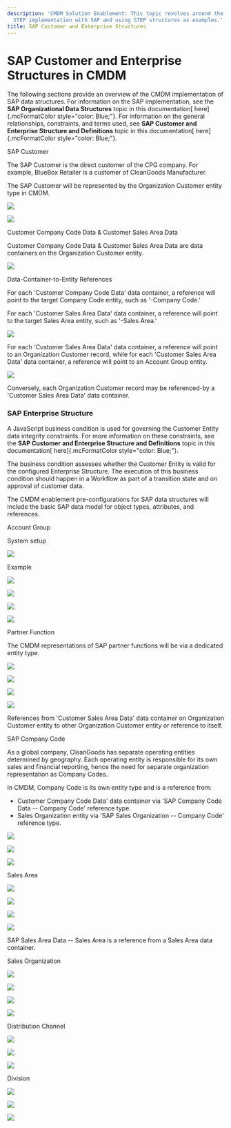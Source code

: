 ```yaml
---
description: 'CMDM Solution Enablement: This topic revolves around the
  STEP implementation with SAP and using STEP structures as examples.'
title: SAP Customer and Enterprise Structures
---
```


SAP Customer and Enterprise Structures in CMDM
==============================================

The following sections provide an overview of the CMDM implementation of
SAP data structures. For information on the SAP implementation, see the
**SAP Organizational Data Structures** topic in this documentation[
here]{.mcFormatColor style="color: Blue;"}. For information on the
general relationships, constraints, and terms used, see **SAP Customer
and Enterprise Structure and Definitions** topic in this documentation[
here]{.mcFormatColor style="color: Blue;"}.

SAP Customer

The SAP Customer is the direct customer of the CPG company. For example,
BlueBox Retailer is a customer of CleanGoods Manufacturer.

The SAP Customer will be represented by the Organization Customer entity
type in CMDM.

![](../../../../../../Resources/Images/Solution%20Enablement/CMDM/CustomerRootExample-SAP.png)

![](../../../../../../Resources/Images/Solution%20Enablement/CMDM/OrganizationCustomerHierarchy.png)

Customer Company Code Data & Customer Sales Area Data

Customer Company Code Data & Customer Sales Area Data are data
containers on the Organization Customer entity.

![](../../../../../../Resources/Images/Solution%20Enablement/CMDM/CustCompanyCode-DC.png)

Data-Container-to-Entity References

For each 'Customer Company Code Data' data container, a reference will
point to the target Company Code entity, such as \'-Company Code.\'

For each 'Customer Sales Area Data' data container, a reference will
point to the target Sales Area entity, such as \'-Sales Area.\'

![](../../../../../../Resources/Images/Solution%20Enablement/CMDM/Data-Container-to-EntityReferences.png)

For each 'Customer Sales Area Data' data container, a reference will
point to an Organization Customer record, while for each 'Customer Sales
Area Data' data container, a reference will point to an Account Group
entity.

![](../../../../../../Resources/Images/Solution%20Enablement/CMDM/SalesAreaReferencedBy.png)

Conversely, each Organization Customer record may be referenced-by a
'Customer Sales Area Data' data container.

### SAP Enterprise Structure

A JavaScript business condition is used for governing the Customer
Entity data integrity constraints. For more information on these
constraints, see the **SAP Customer and Enterprise Structure and
Definitions** topic in this documentation[ here]{.mcFormatColor
style="color: Blue;"}.

The business condition assesses whether the Customer Entity is valid for
the configured Enterprise Structure. The execution of this business
condition should happen in a Workflow as part of a transition state and
on approval of customer data.

The CMDM enablement pre-configurations for SAP data structures will
include the basic SAP data model for object types, attributes, and
references.

Account Group

System setup

![](../../../../../../Resources/Images/Solution%20Enablement/CMDM/SAPAccountsSetup.png)

Example

![](../../../../../../Resources/Images/Solution%20Enablement/CMDM/ExampleOfAccountGroups.png)

![](../../../../../../Resources/Images/Solution%20Enablement/CMDM/RecordExample.png)

![](../../../../../../Resources/Images/Solution%20Enablement/CMDM/ExampleofReferences.png)

![](../../../../../../Resources/Images/Solution%20Enablement/CMDM/ExampleOfreferencedby.png)

Partner Function

The CMDM representations of SAP partner functions will be via a
dedicated entity type.

![](../../../../../../Resources/Images/Solution%20Enablement/CMDM/SAPPartnerStructuresSetup.png)

![](../../../../../../Resources/Images/Solution%20Enablement/CMDM/SAPPartnerFunction-Objects.png)

![](../../../../../../Resources/Images/Solution%20Enablement/CMDM/SAPPartnerFunctionRecord.png)

![](../../../../../../Resources/Images/Solution%20Enablement/CMDM/SAPEntityReferenceExamples.png)

References from 'Customer Sales Area Data' data container on
Organization Customer entity to other Organization Customer entity or
reference to itself.

SAP Company Code

As a global company, CleanGoods has separate operating entities
determined by geography. Each operating entity is responsible for its
own sales and financial reporting, hence the need for separate
organization representation as Company Codes.

In CMDM, Company Code is its own entity type and is a reference from:

-   Customer Company Code Data' data container via 'SAP Company Code
    Data -- Company Code' reference type.
-   Sales Organization entity via 'SAP Sales Organization -- Company
    Code' reference type.

![](../../../../../../Resources/Images/Solution%20Enablement/CMDM/SAPCompanyCodes.png)

![](../../../../../../Resources/Images/Solution%20Enablement/CMDM/SAPCompanyCodeRecord.png)

![](../../../../../../Resources/Images/Solution%20Enablement/CMDM/SAPReferencedByCompanyCodeExample.png)

Sales Area

![](../../../../../../Resources/Images/Solution%20Enablement/CMDM/SAPSalesAreaCompanies.png)

![](../../../../../../Resources/Images/Solution%20Enablement/CMDM/SAPSalesAreaRecordExample.png)

![](../../../../../../Resources/Images/Solution%20Enablement/CMDM/SAPSalesAreaReferencesExample.png)

![](../../../../../../Resources/Images/Solution%20Enablement/CMDM/SAPSalesAreaReferencedByExample.png)

SAP Sales Area Data -- Sales Area is a reference from a Sales Area data
container.

Sales Organization

![](../../../../../../Resources/Images/Solution%20Enablement/CMDM/SAPSalesOrgStructure.png)

![](../../../../../../Resources/Images/Solution%20Enablement/CMDM/SAPSalesOrgRecordExample.png)

![](../../../../../../Resources/Images/Solution%20Enablement/CMDM/SAPSalesOrgReferencesExample.png)

![](../../../../../../Resources/Images/Solution%20Enablement/CMDM/SAPSalesOrgReferencedByExample.png)

Distribution Channel

![](../../../../../../Resources/Images/Solution%20Enablement/CMDM/SAPDistributionChannelStructureSetup.png)

![](../../../../../../Resources/Images/Solution%20Enablement/CMDM/SAPDistributionChannelRecordExample.png)

![](../../../../../../Resources/Images/Solution%20Enablement/CMDM/SAPDistriutionChannelReferencedByExample.png)

Division

![](../../../../../../Resources/Images/Solution%20Enablement/CMDM/SAPDivisionStructureSetup.png)

![](../../../../../../Resources/Images/Solution%20Enablement/CMDM/SAPDivisionRecordExample.png)

![](../../../../../../Resources/Images/Solution%20Enablement/CMDM/SAPDivisionsReferencedByExample.png)
